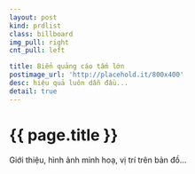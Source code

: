 ```yaml
---
layout: post
kind: prdlist
class: billboard
img_pull: right
cnt_pull: left

title: Biển quảng cáo tấm lớn
postimage_url: 'http://placehold.it/800x400'
desc: hiệu quả luôn dẫn đầu...
detail: true
---
```


<h1>{{ page.title }}</h1>

<p>Giới thiệu, hình ảnh minh hoạ, vị trí trên bản đồ...</p>
